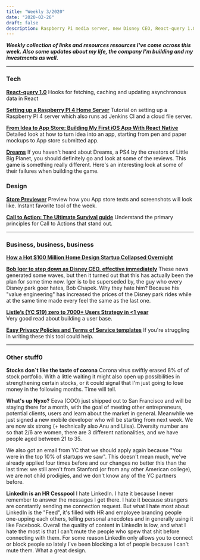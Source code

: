 ```yaml
---
title: "Weekly 3/2020"
date: "2020-02-26"
draft: false
description: Raspberry Pi media server, new Disney CEO, React-query 1.0, and why LinkedIn sucks.
---
```


_**Weekly collection of links and resources resources I've come across this week. Also some updates about my life, the company I'm building and my investments as well.**_

---

### Tech

**[React-query 1.0](https://github.com/tannerlinsley/react-query)**
Hooks for fetching, caching and updating asynchronous data in React

**[Setting up a Raspberry PI 4 Home Server](https://smalldata.tech/blog/2019/07/12/setting-up-a-raspberry-pi-4-home-server)**
Tutorial on setting up a Raspberry PI 4 server which also runs ad Jenkins CI and a cloud file server.

**[From Idea to App Store: Building My First iOS App With React Native](https://uxdesign.cc/from-idea-to-app-store-building-my-first-ios-app-with-react-native-c64f1ed76fca)**
Detailed look at how to turn idea into an app, starting from pen and paper mockups to App store submitted app.

**[Dreams](https://advances.realtimerendering.com/s2015/AlexEvans_SIGGRAPH-2015-sml.pdf)**
If you haven't heard about Dreams, a PS4 by the creators of Little Big Planet, you should definitely go and look at some of the reviews. This game is something really different. Here's an interesting look at some of their failures when building the game.

### Design

**[Store Previewer](https://www.storepreviewer.com)**
Preview how you App store texts and screenshots will look like. Instant favorite tool of the week.

**[Call to Action: The Ultimate Survival guide](https://medium.muz.li/call-to-action-an-extensive-guide-140fef523b08)**
Understand the primary principles for Call to Actions that stand out.

---

### Business, business, business

**[How a Hot \$100 Million Home Design Startup Collapsed Overnight](https://marker.medium.com/how-homepolishs-extremely-instagrammable-house-of-cards-came-tumbling-down-d7a7d1780ddc)**

**[Bob Iger to step down as Disney CEO, effective immediately](https://www.cnbc.com/2020/02/25/disney-names-bob-chapek-next-ceo.html)**
These news generated some waves, but then it turned out that this has actually been the plan for some time now. Iger is to be superseded by, the guy who every Disney park goer hates, Bob Chapek. Why they hate him? Because his "value engineering" has increased the prices of the Disney park rides while at the same time made every feel the same as the last one.

**[Listle’s (YC S19) zero to 7000+ Users Strategy in <1 year](<https://aflo.io/blog-post?title=Listle%E2%80%99s_(YC_S19)_zero_to_7000%2B_Users_Strategy_in_%3C1_year>)**  
Very good read about building a user base.

**[Easy Privacy Policies and Terms of Service templates](https://www.avodocs.com/)**
If you're struggling in writing these this tool could help.

---

### Other stuff0

**Stocks don´t like the taste of corona**
Corona virus swiftly erased 8% of of stock portfolio. With a little waiting it might also open up possibilities in strengthening certain stocks, or it could signal that I'm just going to lose money in the following months. Time will tell.

**What's up Nyxo?**
Eeva (COO) just shipped out to San Francisco and will be staying there for a month, with the goal of meeting other entrepreneurs, potential clients, users and learn about the market in general. Meanwhile we just signed a new mobile developer who will be starting from next week. We are now six strong (+ technically also Anu and Liisa). Diversity number are so that 2/6 are women, there are 3 different nationalities, and we have people aged between 21 to 35.

We also got an email from YC that we should apply again because "You were in the top 10% of startups we saw". This doesn't mean much, we've already applied four times before and our changes no better this than the last time: we still aren't from Stanford (or from any other American college), we are not child prodigies, and we don't know any of the YC partners before.

**LinkedIn is an HR Cesspool**
I hate LinkedIn. I hate it because I never remember to answer the messages I get there. I hate it because strangers are constantly sending me connection request. But what I hate most about LinkedIn is the "Feed", it's filled with HR and employee branding people one-upping each others, telling personal anecdotes and in generally using it like Facebook. Overall the quality of content in LinkedIn is low, and what I hate the most is that I can't mute the people who spew that shit before connecting with them. For some reason LinkedIn only allows you to connect or block people so lately I've been blocking a lot of people because I can't mute them. What a great design.
